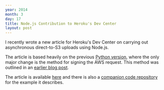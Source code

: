 ```yaml
---
year: 2014
month: 3
day: 17
title: Node.js Contribution to Heroku's Dev Center
layout: post
---
```


<p>I recently wrote a new article for Heroku's Dev Center on carrying out asynchronous direct-to-S3 uploads using Node.js.</p>
<p>The article is based heavily on the previous <a href="http://will.now.sh/blog/13/5/7/contribution-to-heroku-dev-center/">Python version</a>, where the only major change is the method for signing the AWS request. This method was outlined in an <a href="http://will.now.sh/blog/2014/1/17/direct-to-s3-uploads-in-node.js/">earlier blog post</a>.</p>
<p>The article is available <a href="https://devcenter.heroku.com/articles/s3-upload-node">here</a> and there is also a <a href="https://github.com/willwebberley/NodeDirectUploader">companion code repository</a> for the example it describes.</p>
